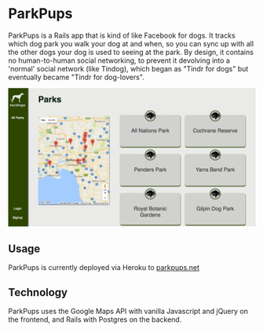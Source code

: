# ParkPups

ParkPups is a Rails app that is kind of like Facebook for dogs. It tracks which dog park you walk your dog at and when, so you can sync up with all the other dogs your dog is used to seeing at the park. By design, it contains no human-to-human social networking, to prevent it devolving into a 'normal' social network (like Tindog), which began as "Tindr for dogs" but eventually became "Tindr for dog-lovers".

![ParkPups](app/assets/images/screenshot.png)

## Usage

ParkPups is currently deployed via Heroku to [parkpups.net](http://www.parkpups.net/)

## Technology

ParkPups uses the Google Maps API with vanilla Javascript and jQuery on the frontend, and Rails with Postgres on the backend.

